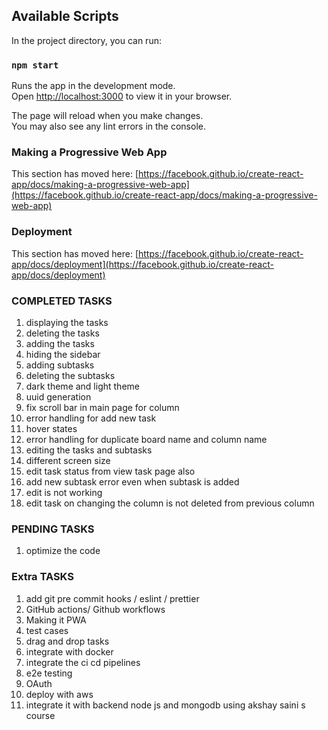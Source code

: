 ## Available Scripts

In the project directory, you can run:

### `npm start`

Runs the app in the development mode.\
Open [http://localhost:3000](http://localhost:3000) to view it in your browser.

The page will reload when you make changes.\
You may also see any lint errors in the console.

### Making a Progressive Web App

This section has moved here: [https://facebook.github.io/create-react-app/docs/making-a-progressive-web-app](https://facebook.github.io/create-react-app/docs/making-a-progressive-web-app)

### Deployment

This section has moved here: [https://facebook.github.io/create-react-app/docs/deployment](https://facebook.github.io/create-react-app/docs/deployment)

### COMPLETED TASKS
 1. displaying the tasks
 2. deleting the tasks
 3. adding the tasks
 4. hiding the sidebar
 5. adding subtasks
 6. deleting the subtasks
 7. dark theme and light theme
 8. uuid generation
 9. fix scroll bar in main page for column 
 10. error handling for add new task
 11. hover states
 12. error handling for duplicate board name and column name
 13. editing the tasks and subtasks
 14. different screen size
 15. edit task status from view task page also
 16. add new subtask error even when subtask is added
 17. edit is not working
 18. edit task on changing the column is not deleted from previous column

### PENDING TASKS
 1. optimize the code

### Extra TASKS
 1. add git pre commit hooks / eslint / prettier
 2. GitHub actions/ Github workflows
 3. Making it PWA
 4. test cases
 5. drag and drop tasks
 6. integrate with docker
 7. integrate the ci cd pipelines
 8. e2e testing
 9. OAuth
 10. deploy with aws
 11. integrate it with backend node js and mongodb using akshay saini s course
